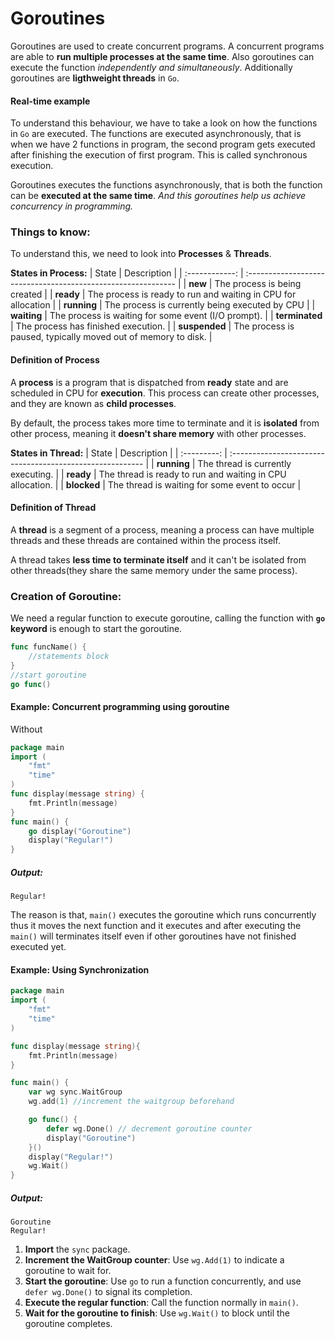 # Goroutines
Goroutines are used to create concurrent programs. A concurrent programs are able to **run multiple processes at the same time**. Also goroutines can execute the function _independently and simultaneously_. Additionally goroutines are **ligthweight threads** in `Go`.
#### Real-time example
To understand this behaviour, we have to take a look on how the functions in `Go` are executed. The functions are executed asynchronously, that is when we have 2 functions in program, the second program gets executed after finishing the execution of first program. This is called synchronous execution.

Goroutines executes the functions asynchronously, that is both the function can be **executed at the same time**. *And this goroutines help us achieve concurrency in programming.*

### Things to know:
To understand this, we need to look into **Processes** & **Threads**.

**States in Process:**
|     State      | Description                                                   |
| :------------: | :------------------------------------------------------------ |
|    **new**     | The process is being created                                  |
|   **ready**    | The process is ready to run and waiting in CPU for allocation |
|  **running**   | The process is currently being executed by CPU                |
|  **waiting**   | The process is waiting for some event (I/O prompt).           |
| **terminated** | The process has finished execution.                           |
| **suspended**  | The process is paused, typically moved out of memory to disk. |

#### Definition of Process
A **process** is a program that is dispatched from **ready** state and are scheduled in CPU for **execution**. This process can create other processes, and they are known as **child processes**.

By default, the process takes more time to terminate and it is **isolated** from other process, meaning it **doesn't share memory** with other processes.

**States in Thread:**
|    State    | Description                                               |
| :---------: | :-------------------------------------------------------- |
| **running** | The thread is currently executing.                        |
|  **ready**  | The thread is ready to run and waiting in CPU allocation. |
| **blocked** | The thread is waiting for some event to occur             |

#### Definition of Thread
A **thread** is a segment of a process, meaning a process can have multiple threads and these threads are contained within the process itself.

A thread takes **less time to terminate itself** and it can't be isolated from other threads(they share the same memory under the same process).

### Creation of Goroutine:
We need a regular function to execute goroutine, calling the function with **`go` keyword** is enough to start the goroutine.

```go
func funcName() {
    //statements block
}
//start goroutine
go func()
```

#### Example: Concurrent programming using goroutine
Without
```go
package main
import (
    "fmt"
    "time"
)
func display(message string) {
    fmt.Println(message)
}
func main() {
    go display("Goroutine")
    display("Regular!")
}
```
##### Output:
```
Regular!
```
The reason is that, `main()` executes the goroutine which runs concurrently thus it moves the next function and it executes and after executing the `main()` will terminates itself even if other goroutines have not finished executed yet.

#### Example: Using Synchronization
```go
package main
import (
    "fmt"
    "time"
)

func display(message string){
    fmt.Println(message)
}

func main() {
    var wg sync.WaitGroup
    wg.add(1) //increment the waitgroup beforehand

    go func() {
        defer wg.Done() // decrement goroutine counter
        display("Goroutine")
    }()
    display("Regular!")
    wg.Wait()
}
```
##### Output:
```
Goroutine
Regular!
```

1. **Import** the `sync` package.
2. **Increment the WaitGroup counter**: Use `wg.Add(1)` to indicate a goroutine to wait for.
3. **Start the goroutine**: Use `go` to run a function concurrently, and use `defer wg.Done()` to signal its completion.
4. **Execute the regular function**: Call the function normally in `main()`.
5. **Wait for the goroutine to finish**: Use `wg.Wait()` to block until the goroutine completes.
